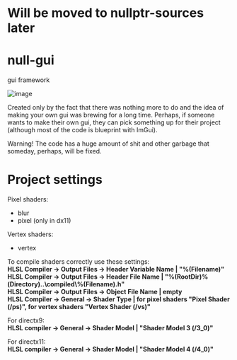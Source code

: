 # Will be moved to nullptr-sources later
# null-gui
gui framework

![image](https://user-images.githubusercontent.com/60057961/121350610-57077e00-c944-11eb-97a8-76ba754277d9.png)

Created only by the fact that there was nothing more to do and the idea of making your own gui was brewing for a long time.
Perhaps, if someone wants to make their own gui, they can pick something up for their project (although most of the code is blueprint with ImGui).

Warning! The code has a huge amount of shit and other garbage that someday, perhaps, will be fixed.

# Project settings
Pixel shaders:  
* blur
* pixel (only in dx11)

Vertex shaders:  
* vertex

To compile shaders correctly use these settings:  
**HLSL Compiler -> Output Files -> Header Variable Name | "%(Filename)"  
HLSL Compiler -> Output Files -> Header File Name | "%(RootDir)%(Directory)..\compiled\\%(Filename).h"  
HLSL Compiler -> Output Files -> Object File Name | empty  
HLSL Compiler -> General -> Shader Type | for pixel shaders "Pixel Shader (/ps)", for vertex shaders "Vertex Shader (/vs)"**

For directx9:  
**HLSL compiler -> General -> Shader Model | "Shader Model 3 (/3_0)"**

For directx11:  
**HLSL compiler -> General -> Shader Model | "Shader Model 4 (/4_0)"**
